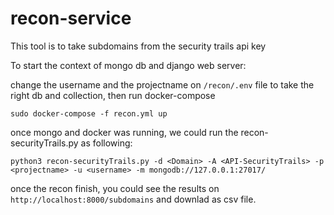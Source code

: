 # recon-service

This tool is to take subdomains from the security trails api key

To start the context of mongo db and django web server:

change the username and the projectname on ```/recon/.env``` file to take the right db and collection, then run docker-compose

```sudo docker-compose -f recon.yml up```

once mongo and docker was running, we could run the recon-securityTrails.py as following:

```python3 recon-securityTrails.py -d <Domain> -A <API-SecurityTrails> -p <projectname> -u <username> -m mongodb://127.0.0.1:27017/```


once the recon finish, you could see the results on ```http://localhost:8000/subdomains``` and downlad as csv file.
